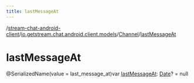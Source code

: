 ```yaml
---
title: lastMessageAt
---
```

/[stream-chat-android-client](../../index.md)/[io.getstream.chat.android.client.models](../index.md)/[Channel](index.md)/[lastMessageAt](lastMessageAt.md)  
  
  
  
# lastMessageAt  
@SerializedName(value = last_message_at)var [lastMessageAt](lastMessageAt.md): [Date](https://developer.android.com/reference/kotlin/java/util/Date.html)? = null
